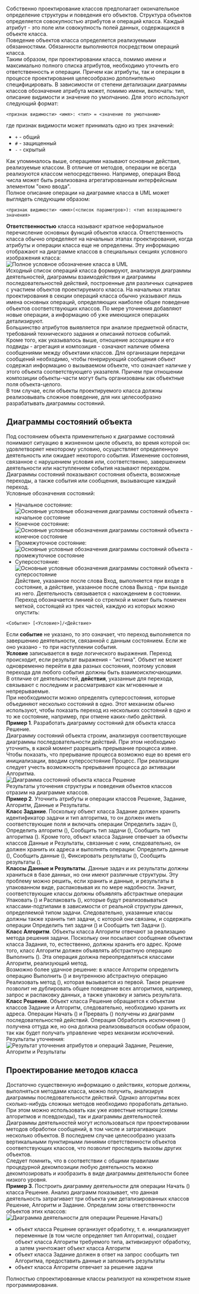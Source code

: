 Собственно проектирование классов предполагает окончательное определение структуры и поведения его объектов. Структура объектов определяется совокупностью атрибутов и операций класса. Каждый атрибут - это поле или совокупность полей данных, содержащихся в объекте класса.  
Поведение объектов класса определяется реализуемыми обязанностями. Обязанности выполняются посредством операций класса.  
Таким образом, при проектировании класса, помимо имени и максимально полного списка атрибутов, необходимо уточнить его ответственность и операции. Причем как атрибуты, так и операции в процессе проектирования целесообразно дополнительно специфицировать. В зависимости от степени детализации диаграммы классов обозначение атрибута может, помимо имени, включать: тип, описание видимости и значение по умолчанию. Для этого используют следующий формат:
```
<признак видимости> <имя>: <тип> = <значение по умолчанию>
```
где признак видимости может принимать одно из трех значений: 
- `+` - общий
- `#` - защищенный
- `-` - скрытый
  
Как упоминалось выше, операциями называют основные действия, реализуемые классом. В отличие от методов, операции не всегда реализуются классом непосредственно. Например, операция Ввод числа может быть реализована агрегатированным интерфейсным элементом "окно ввода".  
Полное описание операции на диаграмме класса в UML может выглядеть следующим образом:  
```
<признак видимости> <имя>(<список параметров>): <тип возвращаемого значения>
```
**Ответственностью** класса называют кратное неформальное перечисление основных функций объектов класса. Ответственность класса обычно определяют на начальных этапах проектирования, когда атрибуты и операции класса еще не определены. Эту информацию отображают на диаграмме классов в специальных секциях условного изображения класса:  
![Полное условное обозначение класса в UML](../Pictures/08_01.%20Полное%20условное%20обозначение%20класса%20в%20UML.png)  
Исходный список операций класса формируют, анализируя диаграммы деятельностей, диаграммы взаимодействия и диаграммы последовательностей действий, построенные для различных сценариев с участием объектов проектируемого класса. На начальных этапах проектирования в секции операций класса обычно указывают лишь имена основных операций, определяющих наиболее общее поведение объектов соответствующих классов. По мере уточнения добавляют новые операции, а информацию об уже имеющихся операциях детализируют.  
Большинство атрибутов выявляется при анализе предметной области, требований технического задания и описаний потоков событий.  
Кроме того, как указывалось выше, отношение ассоциации и его подвиды - агрегация и композиция - означают наличие обмена сообщениями между объектами классов. Для организации передачи сообщений необходимо, чтобы генерирующий сообщения объект содержал информацию о вызываемом объекте, что означает наличие у этого объекта соответствующего указателя. Причем при отношении композиции объекты-части могут быть организованы как объектные поля объекта-целого.  
В том случае, если объекты проектируемого класса должны реализовывать сложное поведение, для них целесообразно разрабатывать диаграммы состояний.  
## Диаграммы состояний объекта
Под состоянием объекта применительно к диаграмме состояний понимают ситуацию в жизненном цикле объекта, во время которой он: удовлетворяет некоторому условию, осуществляет определенную деятельность или ожидает некоторого события. Изменение состояния, связанное с нарушением условия или, соответственно, завершением деятельности или наступлением события называют переходом.  
Диаграммы состояний показывают состояния объекта, возможные переходы, а также события или сообщения, вызывающие каждый переход.  
Условные обозначения состояний:
- Начальное состояние:  
	![Основные условные обозначения диаграммы состояний объекта - начальное состояние](../Pictures/08_02.%20Основные%20условные%20обозначения%20диаграммы%20состояний%20объекта%20-%20начальное%20состояние.png)
- Конечное состояние:  
	![Основные условные обозначения диаграммы состояний объекта - конечное состояние](../Pictures/08_03.%20Основные%20условные%20обозначения%20диаграммы%20состояний%20объекта%20-%20конечное%20состояние.png)
- Промежуточное состояние:  
	![Основные условные обозначения диаграммы состояний объекта - промежуточное состояние](../Pictures/08_04.%20Основные%20условные%20обозначения%20диаграммы%20состояний%20объекта%20-%20промежуточное%20состояние.png)
- Суперсостояние:  
	![Основные условные обозначения диаграммы состояний объекта - суперсостояние](../Pictures/08_05.%20Основные%20условные%20обозначения%20диаграммы%20состояний%20объекта%20-%20суперсостояние.png)
Действие, указанное после слова Вход, выполняется при входе в состояние, а действие, указанное после слова Выход - при выходе из него. Деятельность связывается с нахождением в состоянии.  
Переход обозначается линией со стрелкой и может быть помечен меткой, состоящей из трех частей, каждую из которых можно опустить:  
```
<Событие> [<Условие>]/<Действие>
```
Если **событие** не указано, то это означает, что переход выполняется по завершению деятельности, связанной с данным состоянием. Если же оно указано - то при наступлении события.  
**Условие** записывается в виде логического выражения. Переход происходит, если результат выражения - "истина". Объект не может одновременно перейти в два разных состояния, поэтому условия перехода для любого события должны быть взаимоисключающими.  
В отличие от деятельностей, **действия**, указанные для перехода, связывают с последним и рассматривают как мгновенные и непрерываемые.  
При необходимости можно определять суперсостояния, которые объединяют несколько состояний в одно. Этот механизм обычно используют, чтобы показать переход из нескольких состояний в одно и то же состояние, например, при отмене каких-либо действий.  
**Пример 1**. Разработать диаграмму состояний для объекта класса Решение.  
Диаграмму состояний объекта строим, анализируя соответствующие диаграммы последовательности действий. При этом необходимо уточнить, в какой момент разрешить прерывание процесса извне. Чтобы показать, что прерывание процесса возможно еще во время его инициализации, вводим суперсостояние Процесс. При реализации следует учесть возможность прерывания процесса до активации Алгоритма.  
![Диаграмма состояний объекта класса Решение](../Pictures/08_06.%20Диаграмма%20состояний%20объекта%20класса%20Решение.png)  
Результаты уточнения структуры и поведения объектов классов отразим на диаграмме классов.  
**Пример 2**. Уточнить атрибуты и операции классов Решение, Задание, Алгоритм, Данные и Результаты.  
**Класс Задание**. Поскольку объект класса Задание должен хранить идентификатор задачи и тип алгоритма, то он должен иметь соответствующие поля и включать операции Определить задач (), Определить алгоритм (), Сообщить тип задачи (), Сообщить тип алгоритма (). Кроме того, объект класса Задание отвечает за объекты классов Данные и Результаты, связанные с ним, следовательно, он должен хранить их адреса и выполнять операции: Определить данные (), Сообщить данные (), Фиксировать результаты (), Сообщить результаты ().  
**Классы Данные и Результаты**. Данные задач и их результаты должны храниться в базе данных, но они имеют различные структуры. Эту проблему можно решить, если хранить и данные, и результаты в упакованном виде, распаковывая их по мере надобности. Значит, соответствующие классы должны объявлять абстрактные операции Упаковать () и Распаковать (), которые будут реализовываться классами-подтипами в зависимости от реальной структуры данных, определяемой типом задачи. Следовательно, указанные классы должны также хранить тип задачи, с которой они связаны, и содержать операции Определить тип задачи () и Сообщить тип Задачи ().  
**Класс Алгоритм**. Объекты класса Алгоритм отвечают за реализацию метода решения задачи. Поскольку они посылают сообщение объектам класса Задания, то, естественно, должны хранить его адрес. Кроме того, класс Алгоритм должен объявлять абстрактную операцию Выполнить (). Эта операция должна переопределяться классами Алгоритм, реализующий метод.  
Возможно более удачное решение: в классе Алгоритм определить операцию Выполнить () и внутреннюю абстрактную операцию Реализовать метод (), которая вызывается из первой. Такое решение позволит не дублировать общее поведение всех алгоритмов, например, запрос и распаковку данных, а также упаковку и запись результата.  
**Класс Решение**. Объект класса Решение обращается к объектам классов Задание и Алгоритм, следовательно, необходимо хранить их адреса. Операции Начать () и Прервать () получены из диаграмм последовательностей действий. Операция Обработать исключение () получена оттуда же, но она должна реализовываться особым образом, так как будет получать управление через механизм исключений.  
Результаты уточнения:  
![Результат уточнения атрибутов и операций Задание, Решение, Алгоритм и Результаты](../Pictures/08_07.%20Результат%20уточнения%20атрибутов%20и%20операций%20Задание,%20Решение,%20Алгоритм%20и%20Результаты.png)  
## Проектирование методов класса
Достаточно существенную информацию о действиях, которые должны, выполняться методами класса, можно получить, анализируя диаграммы последовательности действий. Однако алгоритмы всех сколько-нибудь сложных методов необходимо проработать детально. При этом можно использовать как уже известные нотации (схемы алгоритмов и псевдокоды), так и диаграммы деятельностей.  
Диаграммы деятельностей могут использоваться при проектировании методов обработки сообщений, в том числе и затрагивающих несколько объектов. В последнем случае целесообразно указать вертикальными пунктирными линиями ответственности объектов соответствующих классов, что позволит проследить вызовы других объектов.  
Следует помнить, что в соответствии с общими правилами процедурной декомпозиции любую деятельность можно декомпозировать и изобразить в виде диаграммы деятельности более низкого уровня.  
**Пример 3**. Построить диаграмму деятельности для операции Начать () класса Решение. Анализ диаграмм показывает, что данная деятельность затрагивает три объекта уже детализированных классов Решение, Алгоритм и Задание. Определим зоны ответственности объектов этих классов:  
![Диаграмма деятельности для операции Решение.Начать()](../Pictures/08_08.%20Диаграмма%20деятельности%20для%20операции%20Решение.Начать().png)  
- объект класса Решение организует обработку, т. е. инициализирует переменные (в том числе определяет тип Алгоритма), создает объект класса Алгоритм требуемого типа, активизируют обработку, а затем уничтожает объект класса Алгоритм
- объект класса Задание должен в ответ на запрос сообщить тип Алгоритма, предоставить данные и запомнить результаты
- объект класса Алгоритм отвечает за решение задачи
  
Полностью спроектированные классы реализуют на конкретном языке программирования.
